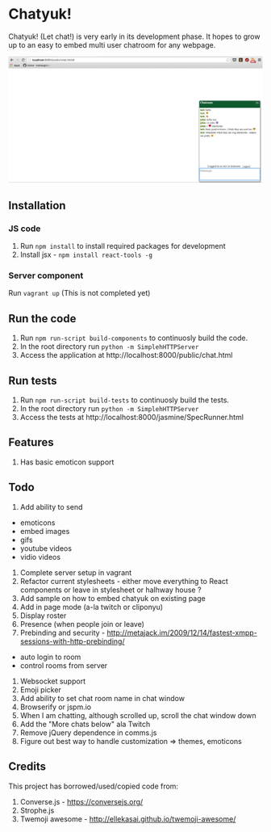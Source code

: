 # Chatyuk!

Chatyuk! (Let chat!) is very early in its development phase. It hopes to grow up to an easy to embed multi user chatroom for any webpage.

![Crappy screenshot](/docs/imgs/screenshot.png?raw=true "Crappy screenshot")

## Installation

### JS code

1. Run `npm install` to install required packages for development
2. Install jsx -  `npm install react-tools -g`

### Server component

Run `vagrant up` (This is not completed yet)

## Run the code

1. Run `npm run-script build-components` to continuosly build the code.
2. In the root directory run `python -m SimplehHTTPServer`
3. Access the application at http://localhost:8000/public/chat.html

## Run tests

1. Run `npm run-script build-tests` to continuosly build the tests.
2. In the root directory run `python -m SimplehHTTPServer`
3. Access the tests at http://localhost:8000/jasmine/SpecRunner.html

## Features

1. Has basic emoticon support

## Todo

1. Add ability to send 
  - emoticons
  - embed images
  - gifs
  - youtube videos
  - vidio videos
1. Complete server setup in vagrant
1. Refactor current stylesheets - either move everything to React components or leave in stylesheet or halhway house ? 
1. Add sample on how to embed chatyuk on existing page
1. Add in page mode (a-la twitch or cliponyu)
1. Display roster
1. Presence (when people join or leave)
1. Prebinding and security - http://metajack.im/2009/12/14/fastest-xmpp-sessions-with-http-prebinding/
  - auto login to room
  - control rooms from server
1. Websocket support
1. Emoji picker
1. Add ability to set chat room name in chat window
1. Browserify or jspm.io
1. When I am chatting, although scrolled up, scroll the chat window down
1. Add the "More chats below" ala Twitch
1. Remove jQuery dependence in comms.js
1. Figure out best way to handle customization => themes, emoticons 


## Credits

This project has borrowed/used/copied code from:

1. Converse.js - https://conversejs.org/
1. Strophe.js
1. Twemoji awesome - http://ellekasai.github.io/twemoji-awesome/
